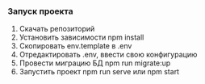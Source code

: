 ### Запуск проекта

1. Скачать репозиторий
2. Установить зависимости npm install
3. Скопировать env.template в .env
4. Отредактировать .env, ввести свою конфигурацию
5. Провести миграцию БД npm run migrate:up
6. Запустить проект npm run serve или npm start

